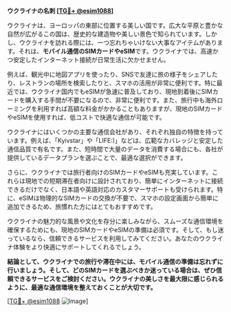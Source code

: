 **ウクライナの名刺 [[TG💪+ @esim1088](https://t.me/s/esim1088)]**

ウクライナは、ヨーロッパの東部に位置する美しい国です。広大な平原と豊かな自然が広がるこの国は、歴史的な建造物や美しい景色で知られています。しかし、ウクライナを訪れる際には、一つ忘れちゃいけない大事なアイテムがあります。それは、**モバイル通信のSIMカードやeSIM**です。ウクライナでは、高速かつ安定したインターネット接続が日常生活に欠かせません。

例えば、観光中に地図アプリを使ったり、SNSで友達に旅の様子をシェアしたり、レストランの場所を検索したりと、スマホの活用が非常に便利です。特に最近では、ウクライナ国内でもeSIMが急速に普及しており、現地到着後にSIMカードを購入する手間が不要になるので、非常に便利です。また、旅行中も海外ローミングを利用すれば高額な料金がかかることもありますが、現地のSIMカードやeSIMを使用すれば、低コストで快適な通信が可能です。

ウクライナにはいくつかの主要な通信会社があり、それぞれ独自の特徴を持っています。例えば、「Kyivstar」や「LIFE:)」などは、広範なカバレッジと安定した通信品質で有名です。また、短時間で大量のデータを消費する場合にも、各社が提供しているデータプランを選ぶことで、最適な選択ができます。

さらに、ウクライナでは旅行者向けのSIMカードやeSIMも充実しています。これらは現地での短期滞在者向けに設計されており、簡単にインターネットに接続できるだけでなく、日本語や英語対応のカスタマーサポートも受けられます。特に、eSIMは物理的なSIMカードの交換が不要で、スマホの設定画面から簡単に追加できるため、旅慣れた方にはとてもおすすめです。

ウクライナの魅力的な風景や文化を存分に楽しみながら、スムーズな通信環境を確保するためにも、現地のSIMカードやeSIMの準備は必須です。そして、もし迷っているなら、信頼できるサービスを利用してみてください。あなたのウクライナ体験をより快適にサポートしてくれるでしょう。

**結論として、ウクライナでの旅行や滞在中には、モバイル通信の準備は忘れずに行いましょう。そして、どのSIMカードを選ぶべきか迷っている場合は、ぜひ信頼できるサービスをご検討ください。ウクライナの美しさを最大限に感じられるように、最適な通信環境を整えておくことが大切です。**

[[TG💪+ @esim1088](https://t.me/s/esim1088) ![Image](https://i.postimg.cc/Y0z9fWf4/image.png)]